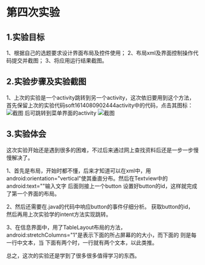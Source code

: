 # 第四次实验
 
 ## 1.实验目标
1、根据自己的选题要求设计界面布局及控件使用；
2、布局xml及界面控制操作代码提交并截图；
3、将应用运行结果截图。
 
 ## 2.实验步骤及实验截图
 1、上次的实验是一个activity跳转到另一个activity，这次依旧要用到这个方法，首先保留上次的实验代码soft1614080902444activity中的代码，点击其图标：
 ![截图](https://github.com/linxin666/android-labs-2018/blob/5ea5e03a7ff42f90bd6096b2eca86b9c07bb1971/soft1614080902444/4_1.png)
 后可跳转到菜单界面的activity
 ![截图](https://github.com/linxin666/android-labs-2018/blob/5ea5e03a7ff42f90bd6096b2eca86b9c07bb1971/soft1614080902444/4_2.png)
 
 ## 3.实验体会
 这次实验开始还是遇到很多的困难，不过后来通过网上查找资料后还是一步一步慢慢解决了。
 </p>1、首先是布局，开始时都不懂，后来才知道可以在xml中，用android:orientation="vertical"使其垂直分布。然后在Textview中的 android:text=""输入文字
 后面则接上一个button
 设置好button的id，这样就完成了第一个界面的布局。
 </p>2、然后还需要在.java的代码中响应button的事件仔细分析。
 获取button的id，然后再用上次实验学的intent方法实现跳转。
 </p>3、在信息界面中，用了TableLayout布局的方法， android:stretchColumns="1"是表示下面的<TableRow>所占屏幕的的大小，而<TableRow>下面的
<TextView>则是每一行中文本，当 <TableRow>下面有两个<TextView>时，一行就有两个文本，以此类推。
</p>总之，这次的实验还是学到了很多很多值得学习的东西。



